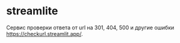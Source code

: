 # streamlite
Сервис проверки ответа от url на 301, 404, 500 и другие ошибки https://checkurl.streamlit.app/.
